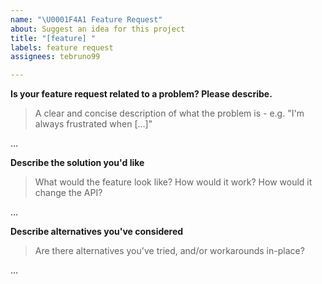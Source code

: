 ```yaml
---
name: "\U0001F4A1 Feature Request"
about: Suggest an idea for this project
title: "[feature] "
labels: feature request
assignees: tebruno99

---
```


**Is your feature request related to a problem? Please describe.**
> A clear and concise description of what the problem is - e.g. "I'm always frustrated when [...]"

…

**Describe the solution you'd like**
>What would the feature look like? How would it work? How would it change the API?

…

**Describe alternatives you've considered**
> Are there alternatives you've tried, and/or workarounds in-place?

…
